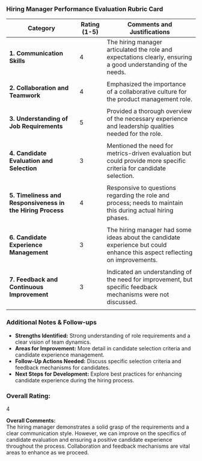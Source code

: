 ### Hiring Manager Performance Evaluation Rubric Card

| Category                               | Rating (1-5) | Comments and Justifications                                                              |
|----------------------------------------|--------------|------------------------------------------------------------------------------------------|
| **1. Communication Skills**            | 4            | The hiring manager articulated the role and expectations clearly, ensuring a good understanding of the needs. |
|                                        |              |                                                                                          |
| **2. Collaboration and Teamwork**     | 4            | Emphasized the importance of a collaborative culture for the product management role.  |
|                                        |              |                                                                                          |
| **3. Understanding of Job Requirements** | 5            | Provided a thorough overview of the necessary experience and leadership qualities needed for the role.  |
|                                        |              |                                                                                          |
| **4. Candidate Evaluation and Selection** | 3            | Mentioned the need for metrics-driven evaluation but could provide more specific criteria for candidate selection. |
|                                        |              |                                                                                          |
| **5. Timeliness and Responsiveness in the Hiring Process** | 4            | Responsive to questions regarding the role and process; needs to maintain this during actual hiring phases. |
|                                        |              |                                                                                          |
| **6. Candidate Experience Management** | 3            | The hiring manager had some ideas about the candidate experience but could enhance this aspect reflecting on improvements. |
|                                        |              |                                                                                          |
| **7. Feedback and Continuous Improvement** | 3            | Indicated an understanding of the need for improvement, but specific feedback mechanisms were not discussed. |
|                                        |              |                                                                                          |

### Additional Notes & Follow-ups
- **Strengths Identified:** Strong understanding of role requirements and a clear vision of team dynamics.
- **Areas for Improvement:** More detail in candidate selection criteria and candidate experience management.
- **Follow-Up Actions Needed:** Discuss specific selection criteria and feedback mechanisms for candidates.
- **Next Steps for Development:** Explore best practices for enhancing candidate experience during the hiring process.

### Overall Rating: 
4

**Overall Comments:**  
The hiring manager demonstrates a solid grasp of the requirements and a clear communication style. However, we can improve on the specifics of candidate evaluation and ensuring a positive candidate experience throughout the process. Collaboration and feedback mechanisms are vital areas to enhance as we proceed.